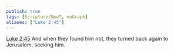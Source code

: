 ```yaml
---
publish: true
tags: [Scripture/NewT, noGraph]
aliases: ["Luke 2:45"]
---
```

[Luke 2:45](https://churchofjesuschrist.org/study/scriptures/nt/luke/2?lang=eng&id=p45#p45) And when they found him not, they turned back again to Jerusalem, seeking him.
